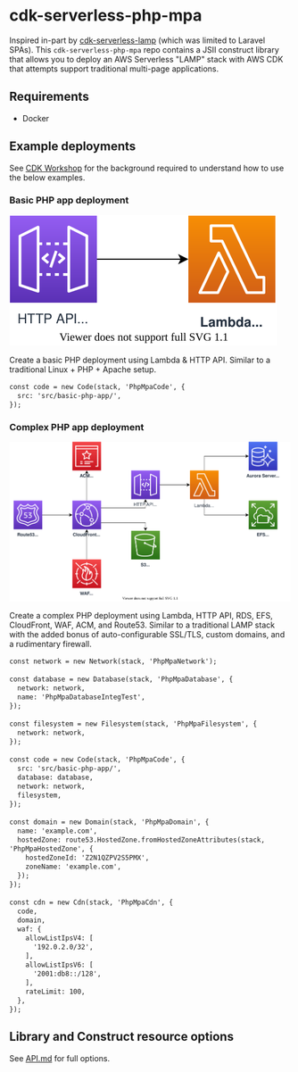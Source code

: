 # cdk-serverless-php-mpa

Inspired in-part by [cdk-serverless-lamp](https://github.com/aws-samples/cdk-serverless-lamp) (which was limited to Laravel SPAs). This `cdk-serverless-php-mpa` repo contains a JSII construct library that allows you to deploy an AWS Serverless "LAMP" stack with AWS CDK that attempts support traditional multi-page applications.

## Requirements

- Docker


## Example deployments

See [CDK Workshop](https://cdkworkshop.com/) for the background required to understand how to use the below examples.

### Basic PHP app deployment

![AWS Architecture Diagram](docs/basic-php-app.svg)

Create a basic PHP deployment using Lambda & HTTP API. Similar to a traditional Linux + PHP + Apache setup.

```
const code = new Code(stack, 'PhpMpaCode', {
  src: 'src/basic-php-app/',
});
```

### Complex PHP app deployment

![AWS Architecture Diagram](docs/complex-php-app.svg)

Create a complex PHP deployment using Lambda, HTTP API, RDS, EFS, CloudFront, WAF, ACM, and Route53.  Similar to a traditional LAMP stack with the added bonus of auto-configurable SSL/TLS, custom domains, and a rudimentary firewall.

```
const network = new Network(stack, 'PhpMpaNetwork');

const database = new Database(stack, 'PhpMpaDatabase', {
  network: network,
  name: 'PhpMpaDatabaseIntegTest',
});

const filesystem = new Filesystem(stack, 'PhpMpaFilesystem', {
  network: network,
});

const code = new Code(stack, 'PhpMpaCode', {
  src: 'src/basic-php-app/',
  database: database,
  network: network,
  filesystem,
});

const domain = new Domain(stack, 'PhpMpaDomain', {
  name: 'example.com',
  hostedZone: route53.HostedZone.fromHostedZoneAttributes(stack, 'PhpMpaHostedZone', {
    hostedZoneId: 'Z2N1QZPV2S5PMX',
    zoneName: 'example.com',
  });
});

const cdn = new Cdn(stack, 'PhpMpaCdn', {
  code,
  domain,
  waf: {
    allowListIpsV4: [
      '192.0.2.0/32',
    ],
    allowListIpsV6: [
      '2001:db8::/128',
    ],
    rateLimit: 100,
  },
});
```

## Library and Construct resource options

See [API.md](API.md) for full options.